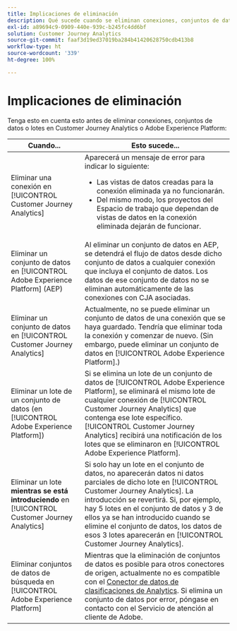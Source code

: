 ```yaml
---
title: Implicaciones de eliminación
description: Qué sucede cuando se eliminan conexiones, conjuntos de datos o lotes en Customer Journey Analytics o Adobe Experience Platform.
exl-id: a89694c9-0909-440e-939c-b245fc4dd6bf
solution: Customer Journey Analytics
source-git-commit: faaf3d19ed37019ba284b41420628750cdb413b8
workflow-type: ht
source-wordcount: '339'
ht-degree: 100%

---
```


# Implicaciones de eliminación

Tenga esto en cuenta esto antes de eliminar conexiones, conjuntos de datos o lotes en Customer Journey Analytics o Adobe Experience Platform:

| Cuando... | Esto sucede... |
| --- | --- |
| Eliminar una conexión en [!UICONTROL Customer Journey Analytics] | Aparecerá un mensaje de error para indicar lo siguiente:<ul><li>Las vistas de datos creadas para la conexión eliminada ya no funcionarán.</li><li> Del mismo modo, los proyectos del Espacio de trabajo que dependan de vistas de datos en la conexión eliminada dejarán de funcionar.</li></ul> |
| Eliminar un conjunto de datos en [!UICONTROL Adobe Experience Platform] (AEP) | Al eliminar un conjunto de datos en AEP, se detendrá el flujo de datos desde dicho conjunto de datos a cualquier conexión que incluya el conjunto de datos. Los datos de ese conjunto de datos no se eliminan automáticamente de las conexiones con CJA asociadas. |
| Eliminar un conjunto de datos en [!UICONTROL Customer Journey Analytics] | Actualmente, no se puede eliminar un conjunto de datos de una conexión que se haya guardado. Tendría que eliminar toda la conexión y comenzar de nuevo. (Sin embargo, puede eliminar un conjunto de datos en [!UICONTROL Adobe Experience Platform].) |
| Eliminar un lote de un conjunto de datos (en [!UICONTROL Adobe Experience Platform]) | Si se elimina un lote de un conjunto de datos de [!UICONTROL Adobe Experience Platform], se eliminará el mismo lote de cualquier conexión de [!UICONTROL Customer Journey Analytics] que contenga ese lote específico. [!UICONTROL Customer Journey Analytics] recibirá una notificación de los lotes que se eliminaron en [!UICONTROL Adobe Experience Platform]. |
| Eliminar un lote **mientras se está introduciendo** en [!UICONTROL Customer Journey Analytics] | Si solo hay un lote en el conjunto de datos, no aparecerán datos ni datos parciales de dicho lote en [!UICONTROL Customer Journey Analytics]. La introducción se revertirá. Si, por ejemplo, hay 5 lotes en el conjunto de datos y 3 de ellos ya se han introducido cuando se elimine el conjunto de datos, los datos de esos 3 lotes aparecerán en [!UICONTROL Customer Journey Analytics]. |
| Eliminar conjuntos de datos de búsqueda en [!UICONTROL Adobe Experience Platform] | Mientras que la eliminación de conjuntos de datos es posible para otros conectores de origen, actualmente no es compatible con el [Conector de datos de clasificaciones de Analytics](https://experienceleague.adobe.com/docs/experience-platform/sources/ui-tutorials/create/adobe-applications/classifications.html?lang=es). Si elimina un conjunto de datos por error, póngase en contacto con el Servicio de atención al cliente de Adobe. |
